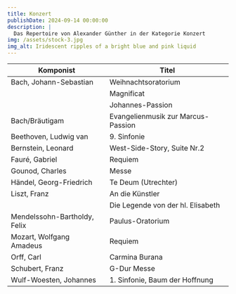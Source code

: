 ```yaml
---
title: Konzert
publishDate: 2024-09-14 00:00:00
description: |
  Das Repertoire von Alexander Günther in der Kategorie Konzert
img: /assets/stock-3.jpg
img_alt: Iridescent ripples of a bright blue and pink liquid
---
```


| Komponist                   | Titel                                   |
|-----------------------------|----------------------------------------|
| Bach, Johann-Sebastian      | Weihnachtsoratorium                    |
|                             | Magnificat                             |
|                             | Johannes-Passion                       |
| Bach/Bräutigam              | Evangelienmusik zur Marcus-Passion     |
| Beethoven, Ludwig van       | 9. Sinfonie                            |
| Bernstein, Leonard          | West-Side-Story, Suite Nr.2            |
| Fauré, Gabriel              | Requiem                                |
| Gounod, Charles             | Messe                                  |
| Händel, Georg-Friedrich     | Te Deum (Utrechter)                    |
| Liszt, Franz                | An die Künstler                        |
|                             | Die Legende von der hl. Elisabeth      |
| Mendelssohn-Bartholdy, Felix | Paulus-Oratorium                       |
| Mozart, Wolfgang Amadeus    | Requiem                                |
| Orff, Carl                  | Carmina Burana                         |
| Schubert, Franz             | G-Dur Messe                            |
| Wulf-Woesten, Johannes      | 1. Sinfonie, Baum der Hoffnung         |
